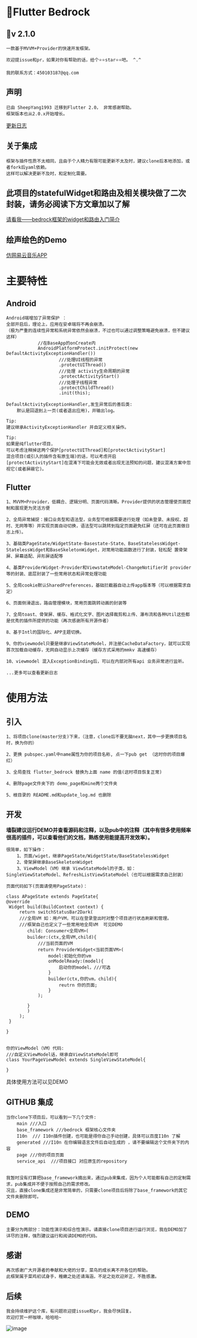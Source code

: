 # :whale:Flutter Bedrock

##  :seedling:v 2.1.0

    一款基于MVVM+Provider的快速开发框架。

    欢迎提issue和pr，如果对你有帮助的话，给个⭐⭐star⭐⭐吧。 ^.^

    我的联系方式：450103187@qq.com
    
##  声明
    
    已由 SheepYang1993 迁移到Flutter 2.0， 非常感谢帮助。
    框架版本也从2.0.x开始增长。


[更新日志](https://github.com/bladeofgod/Bedrock/blob/master/update_log.md)

## 关于集成

    框架与插件性质不太相同，且由于个人精力有限可能更新不太及时，建议clone后本地添加，或者fork后yaml依赖。
    这样可以解决更新不及时，和定制化需要。

## 此项目的statefulWidget和路由及相关模块做了二次封装，请务必阅读下方文章加以了解

[请看我——bedrock框架的widget和路由入门简介](https://juejin.im/post/6871905809886871565/)

## 绘声绘色的Demo

[仿网易云音乐APP](https://juejin.im/post/6881093329317019662/)

# 主要特性

## Android

    Android端增加了异常保护 ：
    全部开启后，理论上，应用在安卓端将不再会崩溃。
    （极为严重的连续性异常和系统异常依然会崩溃，不过也可以通过调整策略避免崩溃，但不建议这样）
                //在BaseApp的onCreate内
                AndroidPlatformProtect.initProtect(new DefaultActivityExceptionHandler())
                        ///处理UI线程的异常
                        .protectUIThread()
                        ///处理 activity生命周期的异常
                        .protectActivityStart()
                        ///处理子线程异常
                        .protectChildThread()
                        .init(this);

    DefaultActivityExceptionHandler,发生异常后的善后类:
        默认是回退到上一页(或者退出应用)，并输出log。

    Tip:
    建议继承ActivityExceptionHandler 并自定义相关操作。

    Tip:
    如果是纯flutter项目，
    可以考虑注释掉这两个保护[protectUIThread]和[protectActivityStart]
    混合项目(或引入的插件含有原生端)的话，可以考虑开启
    [protectActivityStart]在混淆下可能会无效或者出现无法预知的问题，建议混淆方案中忽视它(或者屏蔽它)。

## Flutter

    1、MVVM+Provider，低耦合、逻辑分明、页面代码清晰。Provider提供的状态管理使页面控制和展现更为灵活方便
    
    2、全局异常捕捉：接口业务型和语法型，业务型可根据需要进行处理（如未登录、未授权、超时、无网等等）并实现页面自动切换，语法型可以跳转到指定页面避免红屏（还可在此页面做日志上传）。
    
    3、基础类PageState/WidgetState-Basestate-State、BaseStatelessWidget-StatelessWidget和BaseSkeletonWidget，对常用功能函数进行了封装，轻松配 置骨架屏、屏幕适配、异形屏适配等
    
    4、基类ProviderWidget-Provider和ViewstateModel-ChangeNotifier对 provider等的封装、底层封装了一些常用状态和异常处理功能
    
    5、全局cookie默认SharedPreferences，基础拦截器自动上传app版本等（可以根据需求自定）
    
    6、页面侧滑退出，路由管理模块，常用页面跳转动画的封装等
    
    7、全局toast、骨架屏、缓存、格式化文字、图片选择裁剪和上传、瀑布流和各种Util这些都是优秀的插件所提供的功能（再次感谢所有开源作者）
    
    8、基于Intl的国际化、APP主题切换。
    
    9、你的viewmodel只要是继承ViewStateModel，并注册CacheDataFactory，就可以实现首次加载自动缓存，无网自动显示上次缓存（缓存方式采用的mmkv 高速缓存）

    10、viewmodel 混入ExceptionBinding后，可以在内部对所有api 业务异常进行监听。

    ...更多可以查看更新日志


# 使用方法

## 引入

    1、将项目clone(master分支)下来，（注意，clone后不要无脑next，其中一步更换项目名时，换为你的）

    2、更换 pubspec.yaml中name属性为你的项目名称, 点一下pub get （这时你的项目爆红）

    3、全局查找 flutter_bedrock 替换为上面 name 的值(这时项目恢复正常)

    4、删除page文件夹下的 demo_page和mine两个文件夹

    5、根目录的 README.md和update_log.md 也删除


## 开发

**墙裂建议运行DEMO并查看源码和注释，以及pub中的注释（其中有很多使用频率很高的插件，可以查看他们的文档，熟练使用能提高开发效率）。**

    
    很简单，如下操作：
        1、页面/wiget，继承PageState/WidgetState/BaseStatelessWidget
        2、骨架屏继承BaseSkeletonWidget
        3、ViewModel（VM）继承 ViewStateModel的子类，如：SingleViewStateModel、RefreshListViewStateModel（也可以根据需求自己封装）
        
    页面代码如下(页面请使用PageState)：
    
    class APageState extends PageState{
    @override
     Widget build(BuildContext context) {
         return switchStatusBar2Dark(
         ///全局VM 如：用户VM，可以在登录登出时对整个项目进行状态刷新和管理。
         ///框架自己也定义了一些常用地全局VM  可见DEMO
            child: Consumer<全局VM>(
            builder:(ctx,全局VM,child){
                ///当前页面的VM
                return ProviderWidget<当前页面VM>(
                    model:初始化你的vm
                    onModelReady:(model){
                        启动你的model，///可选
                    }
                    builder(ctx,你的vm，child){
                        reutrn 你的页面;
                    }
                );
                
            }
            )
         );
     }

    }
        
        
    你的ViewModel（VM）代码:
    ///自定义ViewModel话，继承自ViewStateModel即可
    class YourPageViewModel extends SingleViewStateModel{
        
    }
    
具体使用方法可以见DEMO
    
    
## GITHUB 集成
    当你clone下项目后，可以看到一下几个文件:
        main ///入口
        base_framework ///bedrock 框架核心文件夹
        I10n  /// I10n插件创建，也可能是得你自己手动创建，具体可以百度I10n 了解
        generated ///I10n 在你编辑语言文件后自动生成的 ，请不要编辑这个文件夹下的内容
        page ///你的项目页面  
        service_api  ///项目接口 对应原生的repository
        
    
    我暂时没有打算把base_framework摘出来，通过pub来集成，因为个人可能都有自己的定制需求，pub集成并不便于按照自己的需求修改。 
    况且，直接clone集成还是非常简单的，只需要clone项目后将除了base_framework的其它文件夹删除即可。
    
## DEMO
    主要分为两部分：功能性演示和综合性演示。请直接clone项目进行运行浏览，我在DEMO加了详尽的注释，强烈建议运行和阅读DEMO的代码。


## 感谢
    再次感谢广大开源者的奉献和大佬的分享，菜鸟的成长离不开各位的帮助。
    此框架属于菜鸡初试身手，稚嫩之处还请海涵，不足之处欢迎斧正，不胜感激。
    
## 后续
    我会持续维护这个库，有问题欢迎提issue和pr，我会尽快回复。
    欢迎打赏一杯咖啡，哈哈哈~
    
    
    
    
![image](https://github.com/bladeofgod/Bedrock/blob/master/alipwechat.png)